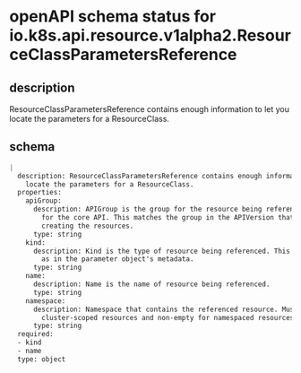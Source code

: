 # openAPI schema status for io.k8s.api.resource.v1alpha2.ResourceClassParametersReference

## description

ResourceClassParametersReference contains enough information to let you locate the parameters for a ResourceClass.

## schema

```yaml
|
  description: ResourceClassParametersReference contains enough information to let you
    locate the parameters for a ResourceClass.
  properties:
    apiGroup:
      description: APIGroup is the group for the resource being referenced. It is empty
        for the core API. This matches the group in the APIVersion that is used when
        creating the resources.
      type: string
    kind:
      description: Kind is the type of resource being referenced. This is the same value
        as in the parameter object's metadata.
      type: string
    name:
      description: Name is the name of resource being referenced.
      type: string
    namespace:
      description: Namespace that contains the referenced resource. Must be empty for
        cluster-scoped resources and non-empty for namespaced resources.
      type: string
  required:
  - kind
  - name
  type: object

```
